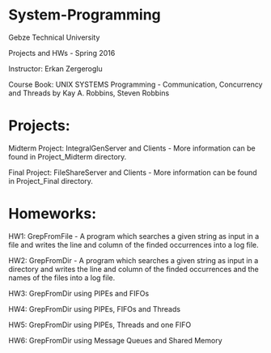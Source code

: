 # System-Programming

Gebze Technical University

Projects and HWs - Spring 2016

Instructor: Erkan Zergeroglu

Course Book: UNIX SYSTEMS Programming - Communication, Concurrency and Threads by Kay A. Robbins, Steven Robbins

# Projects:

Midterm Project: IntegralGenServer and Clients - More information can be found in Project_Midterm directory.

Final Project: FileShareServer and Clients - More information can be found in Project_Final directory.

# Homeworks:

HW1: GrepFromFile - A program which searches a given string as input in a file and writes the line and column of the finded occurrences into a log file.

HW2: GrepFromDir - A program which searches a given string as input in a directory and writes the line and column of the finded occurrences and the names of the files into a log file.

HW3: GrepFromDir using PIPEs and FIFOs

HW4: GrepFromDir using PIPEs, FIFOs and Threads

HW5: GrepFromDir using PIPEs, Threads and one FIFO

HW6: GrepFromDir using Message Queues and Shared Memory
